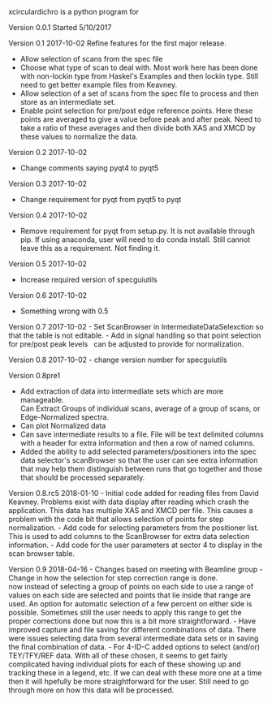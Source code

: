 xcirculardichro is a python program for


Version 0.0.1 
	Started 5/10/2017
	
Version 0.1   2017-10-02
Refine features for the first major release.  
 - Allow selection of scans from the spec file
 - Choose what type of scan to deal with.  Most work here has been done with 
   non-lockin type from Haskel's Examples and then lockin type.  Still need to 
   get better example files from Keavney.
 - Allow selection of a set of scans from the spec file to process and then store 
   as an intermediate set.
 - Enable point selection for pre/post edge reference points.  Here these points
   are averaged to give a value before peak and after peak.  Need to take a 
   ratio of these averages and then divide both XAS and XMCD by these values to 
   normalize the data.
   
Version 0.2   2017-10-02
  - Change comments saying pyqt4 to pyqt5 	
  
Version 0.3   2017-10-02
  - Change requirement for pyqt from pyqt5 to pyqt

Version 0.4   2017-10-02
  - Remove requirement for pyqt from setup.py.  It is not available through pip.
    If using anaconda, user will need to do conda install.  Still cannot leave 
    this as a requirement.  Not finding it.
    
Version 0.5  2017-10-02
   - Increase required version of specguiutils
   
Version 0.6  2017-10-02
   - Something wrong with 0.5
   
Version 0.7 2017-10-02
	- Set ScanBrowser in IntermediateDataSelexction so that the table is not 
	  editable.
    - Add in signal handling so that point selection for pre/post peak levels 
      can be adjusted to provide for normalization.
    
Version 0.8 2017-10-02
    - change version number for specguiutils
    
Version 0.8pre1
   - Add extraction of data into intermediate sets which are more manageable.  
   Can Extract Groups of individual scans, average of a group of scans, or 
   Edge-Normalized spectra.  
   - Can  plot Normalized data
   - Can save intermediate results to a file.  File will be text delimited columns with a header for extra information and then a row of named columns.
   - Added the ability to add selected parameters/positioners into the spec data selector's scanBrowser so that the user can see extra information that may help them distinguish between runs that go together and those that should be processed separately.

Version 0.8.rc5 2018-01-10
    - Initial code added for reading files from David Keavney.  Problems exist with data display after reading which crash the application. This data has multiple XAS and XMCD per file.  This causes a problem with the code bit that allows selection of points for step normalization.
    - Add code for selecting parameters from the positioner list.   This is used to add columns to the ScanBrowser for extra data selection information.
    - Add code for the user parameters at sector 4 to display in the scan browser table.

Version 0.9 2018-04-16
    - Changes based on meeting with Beamline group
    - Change in how the selection for step correction range is done.  
    now instead of selecting a group of points on each side to use a
    range of values on each side are selected and points that lie inside 
    that range are used.  An option for automatic selection of a few 
    percent on either side is possible.  Sometimes still the user needs 
    to apply this range to get the proper corrections done but now this 
    is a bit more straightforward.
    - Have improved capture and file saving for different combinations of
    data.  There were issues selecting data from several intermediate data 
    sets or in saving the final combination of data.
    - For 4-ID-C added options to select (and/or) TEY/TFY/REF data.  With
    all of these chosen, it seems to get fairly complicated having individual
    plots for each of these showing up and tracking these in a legend, etc.
    If we can deal with these more one at a time then it will hpefully be 
    more straightforward for the user.  Still need to go through more on 
    how this data will be processed.